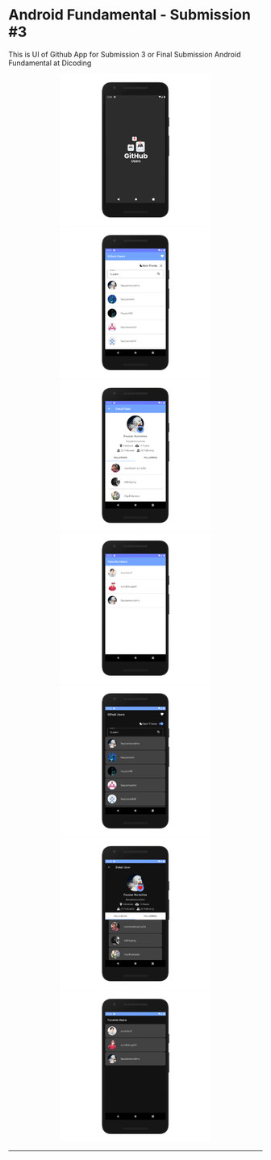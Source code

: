 # Android Fundamental - Submission #3

This is UI of Github App for Submission 3 or Final Submission Android Fundamental at Dicoding

<p align="center">
<img width="300" margin="20" src="https://raw.githubusercontent.com/fauzannursalma/Android_Fundamental-Github_User-3/master/Mock-up/splash-github_nexus5x-portrait.png">
<img width="300" src="https://raw.githubusercontent.com/fauzannursalma/Android_Fundamental-Github_User-3/master/Mock-up/home-github_nexus5x-portrait.png">
<img width="300" src="https://raw.githubusercontent.com/fauzannursalma/Android_Fundamental-Github_User-3/master/Mock-up/detail-github_nexus5x-portrait.png">
<img width="300" src="https://raw.githubusercontent.com/fauzannursalma/Android_Fundamental-Github_User-3/master/Mock-up/favorite-github_nexus5x-portrait.png">

<img width="300" src="https://raw.githubusercontent.com/fauzannursalma/Android_Fundamental-Github_User-3/master/Mock-up/home-github-dark_nexus5x-portrait.png">
<img width="300" src="https://raw.githubusercontent.com/fauzannursalma/Android_Fundamental-Github_User-3/master/Mock-up/detail-github-dark_nexus5x-portrait.png">
<img width="300" src="https://raw.githubusercontent.com/fauzannursalma/Android_Fundamental-Github_User-3/master/Mock-up/favorite-github-dark_nexus5x-portrait.png">
</p>
<hr>
